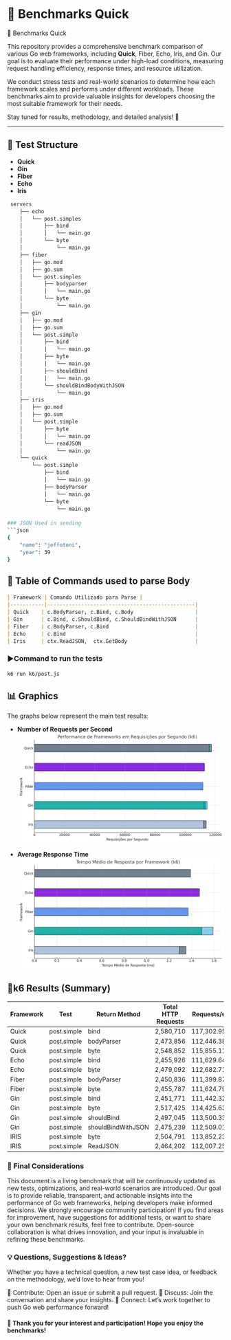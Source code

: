 # 📌 Benchmarks Quick
📌 Benchmarks Quick

This repository provides a comprehensive benchmark comparison of various Go web frameworks, including **Quick**, Fiber, Echo, Iris, and Gin. Our goal is to evaluate their performance under high-load conditions, measuring request handling efficiency, response times, and resource utilization.

We conduct stress tests and real-world scenarios to determine how each framework scales and performs under different workloads. These benchmarks aim to provide valuable insights for developers choosing the most suitable framework for their needs.

Stay tuned for results, methodology, and detailed analysis! 🚀

---

## 🚀 Test Structure

- **Quick**
- **Gin**
- **Fiber**
- **Echo**
- **Iris**

```bash
 servers
    ├── echo
    │   └── post.simples
    │       ├── bind
    │       │   └── main.go
    │       └── byte
    │           └── main.go
    ├── fiber
    │   ├── go.mod
    │   ├── go.sum
    │   └── post.simples
    │       ├── bodyparser
    │       │   └── main.go
    │       └── byte
    │           └── main.go
    ├── gin
    │   ├── go.mod
    │   ├── go.sum
    │   └── post.simple
    │       ├── bind
    │       │   └── main.go
    │       ├── byte
    │       │   └── main.go
    │       ├── shouldBind
    │       │   └── main.go
    │       └── shouldBindBodyWithJSON
    │           └── main.go
    ├── iris
    │   ├── go.mod
    │   ├── go.sum
    │   └── post.simple
    │       ├── byte
    │       │   └── main.go
    │       └── readJSON
    │           └── main.go
    └── quick
        └── post.simple
            ├── bind
            │   └── main.go
            ├── bodyParser
            │   └── main.go
            └── byte
                └── main.go

### JSON Used in sending
```json
{
    "name": "jeffotoni",
    "year": 39
}
```

## 🚀 Table of Commands used to parse Body

```markdown
| Framework | Comando Utilizado para Parse |
|-----------|------------------------------------------------|
| Quick    | c.BodyParser, c.Bind, c.Body                    |
| Gin      | c.Bind, c.ShouldBind, c.ShouldBindWithJSON      |
| Fiber    | c.BodyParser, c.Bind                            |
| Echo     | c.Bind                                          |
| Iris     | ctx.ReadJSON,  ctx.GetBody                      |
```

### ▶️Command to run the tests

```sh
k6 run k6/post.js
```

## 📊 Graphics

The graphs below represent the main test results:

- **Number of Requests per Second**
  ![Número de Requisições](grafico-k6-req.png)

- **Average Response Time**
  ![Tempo Médio de Resposta](grafico-k6-tresp.png)

## 📌k6 Results (Summary)

| Framework | Test         | Return Method          | Total HTTP Requests | Requests/s   | Avg Response Time | Data Received | Data Sent | Error Rate |
|-----------|-------------|------------------------|----------------------|--------------|-------------------|---------------|-----------|-----------|
| Quick     | post.simple | bind                   | 2,580,710            | 117,302.95   | 1.37ms            | 361MB         | 444MB     | 0.00%     |
| Quick     | post.simple | bodyParser             | 2,473,856            | 112,446.38   | 1.25ms            | 346MB         | 426MB     | 0.00%     |
| Quick     | post.simple | byte                   | 2,548,852            | 115,855.11   | 1.39ms            | 380MB         | 438MB     | 0.00%     |
| Echo      | post.simple | bind                   | 2,455,926            | 111,629.64   | 1.44ms            | 346MB         | 422MB     | 0.00%     |
| Echo      | post.simple | byte                   | 2,479,092            | 112,682.71   | 1.47ms            | 350MB         | 426MB     | 0.00%     |
| Fiber     | post.simple | bodyParser             | 2,450,836            | 111,399.87   | 1.30ms            | 346MB         | 422MB     | 0.00%     |
| Fiber     | post.simple | byte                   | 2,455,787            | 111,624.79   | 1.37ms            | 346MB         | 422MB     | 0.00%     |
| Gin       | post.simple | bind                   | 2,451,771            | 111,442.32   | 1.58ms            | 346MB         | 422MB     | 0.00%     |
| Gin       | post.simple | byte                   | 2,517,425            | 114,425.63   | 1.59ms            | 355MB         | 433MB     | 0.00%     |
| Gin       | post.simple | shouldBind             | 2,497,045            | 113,500.33   | 1.47ms            | 352MB         | 430MB     | 0.00%     |
| Gin       | post.simple | shouldBindWithJSON     | 2,475,239            | 112,509.01   | 1.49ms            | 349MB         | 426MB     | 0.00%     |
| IRIS      | post.simple | byte                   | 2,504,791            | 113,852.23   | 1.35ms            | 388MB         | 431MB     | 0.00%     |
| IRIS      | post.simple | ReadJSON               | 2,464,202            | 112,007.25   | 1.29ms            | 384MB         | 424MB     | 0.00%     |


### 📌 Final Considerations
This document is a living benchmark that will be continuously updated as new tests, optimizations, and real-world scenarios are introduced. Our goal is to provide reliable, transparent, and actionable insights into the performance of Go web frameworks, helping developers make informed decisions.
We strongly encourage community participation! If you find areas for improvement, have suggestions for additional tests, or want to share your own benchmark results, feel free to contribute. Open-source collaboration is what drives innovation, and your input is invaluable in refining these benchmarks.

### 💡 Questions, Suggestions & Ideas?
Whether you have a technical question, a new test case idea, or feedback on the methodology, we’d love to hear from you!

🔹 Contribute: Open an issue or submit a pull request.
🔹 Discuss: Join the conversation and share your insights.
🔹 Connect: Let’s work together to push Go web performance forward!

#### 🚀 Thank you for your interest and participation! Hope you enjoy the benchmarks!
